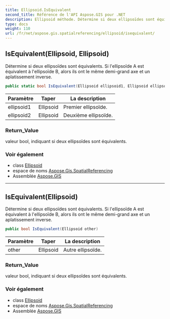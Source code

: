 ```yaml
---
title: Ellipsoid.IsEquivalent
second_title: Référence de l'API Aspose.GIS pour .NET
description: Ellipsoid méthode. Détermine si deux ellipsoïdes sont équivalents. Si lellipsoïde A est équivalent à lellipsoïde B alors ils ont le même demigrand axe et un aplatissement inverse.
type: docs
weight: 110
url: /fr/net/aspose.gis.spatialreferencing/ellipsoid/isequivalent/
---
```

## IsEquivalent(Ellipsoid, Ellipsoid)

Détermine si deux ellipsoïdes sont équivalents. Si l'ellipsoïde A est équivalent à l'ellipsoïde B, alors ils ont le même demi-grand axe et un aplatissement inverse.

```csharp
public static bool IsEquivalent(Ellipsoid ellipsoid1, Ellipsoid ellipsoid2)
```

| Paramètre | Taper | La description |
| --- | --- | --- |
| ellipsoid1 | Ellipsoid | Premier ellipsoïde. |
| ellipsoid2 | Ellipsoid | Deuxième ellipsoïde. |

### Return_Value

valeur bool, indiquant si deux ellipsoïdes sont équivalents.

### Voir également

* class [Ellipsoid](../)
* espace de noms [Aspose.Gis.SpatialReferencing](../../ellipsoid/)
* Assemblée [Aspose.GIS](../../../)

---

## IsEquivalent(Ellipsoid)

Détermine si deux ellipsoïdes sont équivalents. Si l'ellipsoïde A est équivalent à l'ellipsoïde B, alors ils ont le même demi-grand axe et un aplatissement inverse.

```csharp
public bool IsEquivalent(Ellipsoid other)
```

| Paramètre | Taper | La description |
| --- | --- | --- |
| other | Ellipsoid | Autre ellipsoïde. |

### Return_Value

valeur bool, indiquant si deux ellipsoïdes sont équivalents.

### Voir également

* class [Ellipsoid](../)
* espace de noms [Aspose.Gis.SpatialReferencing](../../ellipsoid/)
* Assemblée [Aspose.GIS](../../../)


